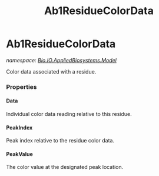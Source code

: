 ﻿---
title: Ab1ResidueColorData
---

# Ab1ResidueColorData
_namespace: [Bio.IO.AppliedBiosystems.Model](N-Bio.IO.AppliedBiosystems.Model.html)_

Color data associated with a residue.



### Properties

#### Data
Individual color data reading relative to this residue.
#### PeakIndex
Peak index relative to the residue color data.
#### PeakValue
The color value at the designated peak location.

